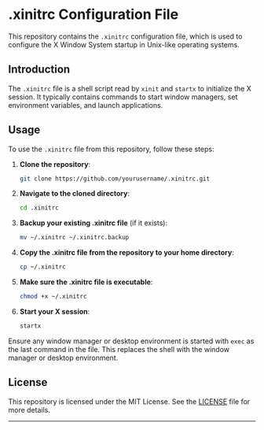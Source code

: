 
# .xinitrc Configuration File

This repository contains the `.xinitrc` configuration file, which is used to configure the X Window System startup in Unix-like operating systems.

## Introduction

The `.xinitrc` file is a shell script read by `xinit` and `startx` to initialize the X session. It typically contains commands to start window managers, set environment variables, and launch applications.

## Usage

To use the `.xinitrc` file from this repository, follow these steps:

1. **Clone the repository**:
    ```sh
    git clone https://github.com/yourusername/.xinitrc.git
    ```

2. **Navigate to the cloned directory**:
    ```sh
    cd .xinitrc
    ```

3. **Backup your existing .xinitrc file** (if it exists):
    ```sh
    mv ~/.xinitrc ~/.xinitrc.backup
    ```

4. **Copy the .xinitrc file from the repository to your home directory**:
    ```sh
    cp ~/.xinitrc
    ```

5. **Make sure the .xinitrc file is executable**:
    ```sh
    chmod +x ~/.xinitrc
    ```

6. **Start your X session**:
    ```sh
    startx
    ```

Ensure any window manager or desktop environment is started with `exec` as the last command in the file. This replaces the shell with the window manager or desktop environment.

## License

This repository is licensed under the MIT License. See the [LICENSE](LICENSE) file for more details.

---
